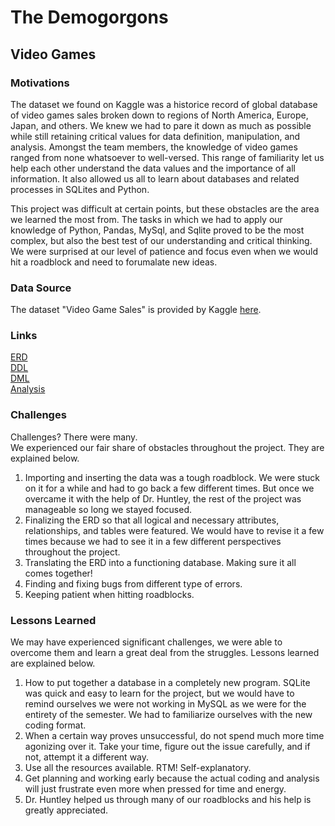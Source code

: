 # The Demogorgons

## Video Games

### **Motivations**

The dataset we found on Kaggle was a historice record of global database of video games sales broken down to regions of North America, Europe, Japan, and others.  We knew we had to pare it down as much as possible while still retaining critical values for data definition, manipulation, and analysis. Amongst the team members, the knowledge of video games ranged from none whatsoever to well-versed.  This range of familiarity let us help each other understand the data values and the importance of all information.  It also allowed us all to learn about databases and related processes in SQLites and Python. 

This project was difficult at certain points, but these obstacles are the area we learned the most from.  The tasks in which we had to apply our knowledge of Python, Pandas, MySql, and Sqlite proved to be the most complex, but also the best test of our understanding and critical thinking.  We were surprised at our level of patience and focus even when we would hit a roadblock and need to forumalate new ideas.  

### **Data Source**

The dataset "Video Game Sales" is provided by Kaggle [here](https://www.kaggle.com/gregorut/videogamesales).  

### Links
[ERD](https://github.com/fairfield-university-is510-fall2017/final-project-the-demogorgons/blob/master/VideoGames_ERD.png)  
[DDL](https://github.com/fairfield-university-is510-fall2017/final-project-the-demogorgons/blob/master/DDL_VideoGames.ipynb)  
[DML](https://github.com/fairfield-university-is510-fall2017/final-project-the-demogorgons/blob/master/DML_VideoGames.ipynb)  
[Analysis](https://github.com/fairfield-university-is510-fall2017/final-project-the-demogorgons/blob/master/Analysis%20Final.ipynb)  


### **Challenges**

Challenges?  There were many.  
We experienced our fair share of obstacles throughout the project.  They are explained below.  
1. Importing and inserting the data was a tough roadblock.  We were stuck on it for a while and had to go back a few different times.  But once we overcame it with the help of Dr. Huntley, the rest of the project was manageable so long we stayed focused.  
2. Finalizing the ERD so that all logical and necessary attributes, relationships, and tables were featured. We would have to revise it a few times because we had to see it in a few different perspectives throughout the project.    
3. Translating the ERD into a functioning database. Making sure it all comes together!
4. Finding and fixing bugs from different type of errors. 
5. Keeping patient when hitting roadblocks.  

### **Lessons Learned**

We may have experienced significant challenges, we were able to overcome them and learn a great deal from the struggles.  Lessons learned are explained below.  
1. How to put together a database in a completely new program.  SQLite was quick and easy to learn for the project, but we would have to remind ourselves we were not working in MySQL as we were for the entirety of the semester.  We had to familiarize ourselves with the new coding format.
2. When a certain way proves unsuccessful, do not spend much more time agonizing over it.  Take your time, figure out the issue carefully, and if not, attempt it a different way.  
3. Use all the resources available.  RTM!  Self-explanatory. 
4. Get planning and working early because the actual coding and analysis will just frustrate even more when pressed for time and energy. 
5. Dr. Huntley helped us through many of our roadblocks and his help is greatly appreciated.  
